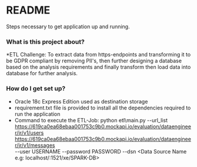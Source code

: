 # README #

Steps necessary to get application up and running.

### What is this project about?

*ETL Challenge: To extract data from https-endpoints and transforming it to be GDPR compliant by removing PII's, then further designing a database based on the analysis requirements and finally transform then load data into database for further analysis.

### How do I get set up?

* Oracle 18c Express Edition used as destination storage
* requirement.txt file is provided to install all the dependencies required to run the application
* Command to execute the ETL-Job: 
	python etl\main.py --url_list https://619ca0ea68ebaa001753c9b0.mockapi.io/evaluation/dataengineer/jr/v1/users \
	https://619ca0ea68ebaa001753c9b0.mockapi.io/evaluation/dataengineer/jr/v1/messages \
	--user USERNAME --password PASSWORD --dsn <Data Source Name e.g: localhost/:1521/xe/SPARK-DB>
